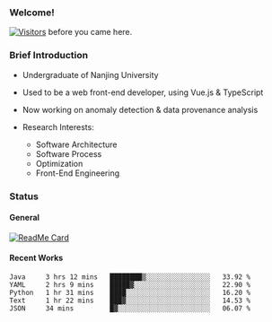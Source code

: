 ### Welcome!

[![Visitors](https://visitor-badge.laobi.icu/badge?page_id=HermitSun.HermitSun)]() before you came here.

### Brief Introduction

- Undergraduate of Nanjing University

- Used to be a web front-end developer, using Vue.js & TypeScript

- Now working on anomaly detection & data provenance analysis

- Research Interests: 
  - Software Architecture
  - Software Process
  - Optimization
  - Front-End Engineering

### Status

#### General

[![ReadMe Card](https://github-readme-stats.hermitsun.vercel.app/api?username=HermitSun&count_private=true&show_icons=true)]()

#### Recent Works

<!--START_SECTION:waka-->
```text
Java     3 hrs 12 mins   ████████▒░░░░░░░░░░░░░░░░   33.92 % 
YAML     2 hrs 9 mins    █████▓░░░░░░░░░░░░░░░░░░░   22.90 % 
Python   1 hr 31 mins    ████░░░░░░░░░░░░░░░░░░░░░   16.20 % 
Text     1 hr 22 mins    ███▓░░░░░░░░░░░░░░░░░░░░░   14.53 % 
JSON     34 mins         █▓░░░░░░░░░░░░░░░░░░░░░░░   06.07 % 
```
<!--END_SECTION:waka-->
